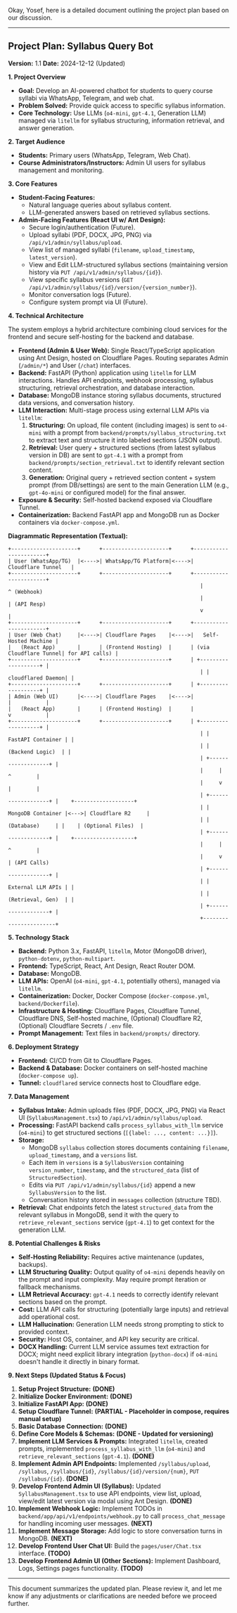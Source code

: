 Okay, Yosef, here is a detailed document outlining the project plan based on our discussion.

---

## Project Plan: Syllabus Query Bot

**Version:** 1.1
**Date:** 2024-12-12 (Updated)

**1. Project Overview**

*   **Goal:** Develop an AI-powered chatbot for students to query course syllabi via WhatsApp, Telegram, and web chat.
*   **Problem Solved:** Provide quick access to specific syllabus information.
*   **Core Technology:** Use LLMs (`o4-mini`, `gpt-4.1`, Generation LLM) managed via `litellm` for syllabus structuring, information retrieval, and answer generation.

**2. Target Audience**

*   **Students:** Primary users (WhatsApp, Telegram, Web Chat).
*   **Course Administrators/Instructors:** Admin UI users for syllabus management and monitoring.

**3. Core Features**

*   **Student-Facing Features:**
    *   Natural language queries about syllabus content.
    *   LLM-generated answers based on retrieved syllabus sections.
*   **Admin-Facing Features (React UI w/ Ant Design):**
    *   Secure login/authentication (Future).
    *   Upload syllabi (PDF, DOCX, JPG, PNG) via `/api/v1/admin/syllabus/upload`.
    *   View list of managed syllabi (`filename`, `upload_timestamp`, `latest_version`).
    *   View and Edit LLM-structured syllabus sections (maintaining version history via `PUT /api/v1/admin/syllabus/{id}`).
    *   View specific syllabus versions (`GET /api/v1/admin/syllabus/{id}/version/{version_number}`).
    *   Monitor conversation logs (Future).
    *   Configure system prompt via UI (Future).

**4. Technical Architecture**

The system employs a hybrid architecture combining cloud services for the frontend and secure self-hosting for the backend and database.

*   **Frontend (Admin & User Web):** Single React/TypeScript application using Ant Design, hosted on Cloudflare Pages. Routing separates Admin (`/admin/*`) and User (`/chat`) interfaces.
*   **Backend:** FastAPI (Python) application using `litellm` for LLM interactions. Handles API endpoints, webhook processing, syllabus structuring, retrieval orchestration, and database interaction.
*   **Database:** MongoDB instance storing syllabus documents, structured data versions, and conversation history.
*   **LLM Interaction:** Multi-stage process using external LLM APIs via `litellm`:
    1.  **Structuring:** On upload, file content (including images) is sent to `o4-mini` with a prompt from `backend/prompts/syllabus_structuring.txt` to extract text and structure it into labeled sections (JSON output).
    2.  **Retrieval:** User query + structured sections (from latest syllabus version in DB) are sent to `gpt-4.1` with a prompt from `backend/prompts/section_retrieval.txt` to identify relevant section content.
    3.  **Generation:** Original query + retrieved section content + system prompt (from DB/settings) are sent to the main Generation LLM (e.g., `gpt-4o-mini` or configured model) for the final answer.
*   **Exposure & Security:** Self-hosted backend exposed via Cloudflare Tunnel.
*   **Containerization:** Backend FastAPI app and MongoDB run as Docker containers via `docker-compose.yml`.

**Diagrammatic Representation (Textual):**

```
+---------------------+      +---------------------+      +-----------------------+
| User (WhatsApp/TG)  |<---->| WhatsApp/TG Platform|<---->|   Cloudflare Tunnel   |
+---------------------+      +---------------------+      +-----------------------+
                                                             |        ^ (Webhook)
                                                             |        | (API Resp)
                                                             v        |
+---------------------+      +---------------------+      +-----------------------+
| User (Web Chat)     |<---->| Cloudflare Pages    |<---->|   Self-Hosted Machine |
|   (React App)       |      | (Frontend Hosting)  |      | (via Cloudflare Tunnel| for API calls) |
+---------------------+      +---------------------+      | +-------------------+ |
                                                             | | cloudflared Daemon| |
+---------------------+      +---------------------+      | +-------------------+ |
| Admin (Web UI)      |<---->| Cloudflare Pages    |<---->|           |           |
|   (React App)       |      | (Frontend Hosting)  |      |           v           |
+---------------------+      +---------------------+      | +-------------------+ |
                                                             | | FastAPI Container | |
                                                             | |  (Backend Logic)  | |
                                                             | +-------------------+ |
                                                             |     |        ^        |
                                                             |     v        |        |
                                                             | +-------------------+ |    +-------------------+
                                                             | | MongoDB Container |<--->| Cloudflare R2     |
                                                             | |    (Database)     | |    | (Optional Files)  |
                                                             | +-------------------+ |    +-------------------+
                                                             |     |        ^        |
                                                             |     v        | (API Calls)
                                                             | +-------------------+ |
                                                             | | External LLM APIs | |
                                                             | | (Retrieval, Gen)  | |
                                                             | +-------------------+ |
                                                             +-----------------------+
```

**5. Technology Stack**

*   **Backend:** Python 3.x, FastAPI, `litellm`, Motor (MongoDB driver), `python-dotenv`, `python-multipart`.
*   **Frontend:** TypeScript, React, Ant Design, React Router DOM.
*   **Database:** MongoDB.
*   **LLM APIs:** OpenAI (`o4-mini`, `gpt-4.1`, potentially others), managed via `litellm`.
*   **Containerization:** Docker, Docker Compose (`docker-compose.yml`, `backend/Dockerfile`).
*   **Infrastructure & Hosting:** Cloudflare Pages, Cloudflare Tunnel, Cloudflare DNS, Self-hosted machine, (Optional) Cloudflare R2, (Optional) Cloudflare Secrets / `.env` file.
*   **Prompt Management:** Text files in `backend/prompts/` directory.

**6. Deployment Strategy**

*   **Frontend:** CI/CD from Git to Cloudflare Pages.
*   **Backend & Database:** Docker containers on self-hosted machine (`docker-compose up`).
*   **Tunnel:** `cloudflared` service connects host to Cloudflare edge.

**7. Data Management**

*   **Syllabus Intake:** Admin uploads files (PDF, DOCX, JPG, PNG) via React UI (`SyllabusManagement.tsx`) to `/api/v1/admin/syllabus/upload`.
*   **Processing:** FastAPI backend calls `process_syllabus_with_llm` service (`o4-mini`) to get structured sections (`[{label: ..., content: ...}]`).
*   **Storage:**
    *   MongoDB `syllabus` collection stores documents containing `filename`, `upload_timestamp`, and a `versions` list.
    *   Each item in `versions` is a `SyllabusVersion` containing `version_number`, `timestamp`, and the `structured_data` (list of `StructuredSection`).
    *   Edits via `PUT /api/v1/admin/syllabus/{id}` append a new `SyllabusVersion` to the list.
    *   Conversation history stored in `messages` collection (structure TBD).
*   **Retrieval:** Chat endpoints fetch the latest `structured_data` from the relevant syllabus in MongoDB, send it with the query to `retrieve_relevant_sections` service (`gpt-4.1`) to get context for the generation LLM.

**8. Potential Challenges & Risks**

*   **Self-Hosting Reliability:** Requires active maintenance (updates, backups).
*   **LLM Structuring Quality:** Output quality of `o4-mini` depends heavily on the prompt and input complexity. May require prompt iteration or fallback mechanisms.
*   **LLM Retrieval Accuracy:** `gpt-4.1` needs to correctly identify relevant sections based on the prompt.
*   **Cost:** LLM API calls for structuring (potentially large inputs) and retrieval add operational cost.
*   **LLM Hallucination:** Generation LLM needs strong prompting to stick to provided context.
*   **Security:** Host OS, container, and API key security are critical.
*   **DOCX Handling:** Current LLM service assumes text extraction for DOCX; might need explicit library integration (`python-docx`) if `o4-mini` doesn't handle it directly in binary format.

**9. Next Steps (Updated Status & Focus)**

1.  **Setup Project Structure:** **(DONE)**
2.  **Initialize Docker Environment:** **(DONE)**
3.  **Initialize FastAPI App:** **(DONE)**
4.  **Setup Cloudflare Tunnel:** **(PARTIAL - Placeholder in compose, requires manual setup)**
5.  **Basic Database Connection:** **(DONE)**
6.  **Define Core Models & Schemas:** **(DONE - Updated for versioning)**
7.  **Implement LLM Services & Prompts:** Integrated `litellm`, created prompts, implemented `process_syllabus_with_llm` (`o4-mini`) and `retrieve_relevant_sections` (`gpt-4.1`). **(DONE)**
8.  **Implement Admin API Endpoints:** Implemented `/syllabus/upload`, `/syllabus`, `/syllabus/{id}`, `/syllabus/{id}/version/{num}`, `PUT /syllabus/{id}`. **(DONE)**
9.  **Develop Frontend Admin UI (Syllabus):** Updated `SyllabusManagement.tsx` to use API endpoints, view list, upload, view/edit latest version via modal using Ant Design. **(DONE)**
10. **Implement Webhook Logic:** Implement TODOs in `backend/app/api/v1/endpoints/webhook.py` to call `process_chat_message` for handling incoming user messages. **(NEXT)**
11. **Implement Message Storage:** Add logic to store conversation turns in MongoDB. **(NEXT)**
12. **Develop Frontend User Chat UI:** Build the `pages/user/Chat.tsx` interface. **(TODO)**
13. **Develop Frontend Admin UI (Other Sections):** Implement Dashboard, Logs, Settings pages functionality. **(TODO)**

---

This document summarizes the updated plan. Please review it, and let me know if any adjustments or clarifications are needed before we proceed further.

